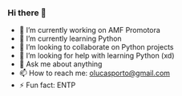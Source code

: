 ### Hi there 👋

- 🔭 I’m currently working on AMF Promotora
- 🌱 I’m currently learning Python
- 👯 I’m looking to collaborate on Python projects
- 🤔 I’m looking for help with learning Python (xd)
- 💬 Ask me about anything
- 📫 How to reach me: olucasporto@gmail.com
- ⚡ Fun fact: ENTP

<!--
**olucasporto/olucasporto** is a ✨ _special_ ✨ repository because its `README.md` (this file) appears on your GitHub profile.
-->
